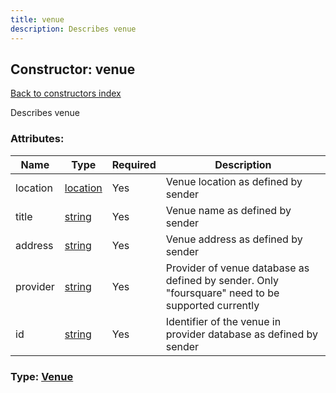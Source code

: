 ```yaml
---
title: venue
description: Describes venue
---
```

## Constructor: venue  
[Back to constructors index](index.md)



Describes venue

### Attributes:

| Name     |    Type       | Required | Description |
|----------|---------------|----------|-------------|
|location|[location](../types/location.md) | Yes|Venue location as defined by sender|
|title|[string](../types/string.md) | Yes|Venue name as defined by sender|
|address|[string](../types/string.md) | Yes|Venue address as defined by sender|
|provider|[string](../types/string.md) | Yes|Provider of venue database as defined by sender. Only "foursquare" need to be supported currently|
|id|[string](../types/string.md) | Yes|Identifier of the venue in provider database as defined by sender|



### Type: [Venue](../types/Venue.md)


